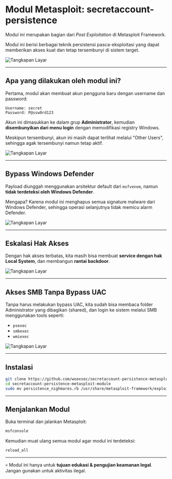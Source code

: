 
# Modul Metasploit: secretaccount-persistence

Modul ini merupakan bagian dari *Post Exploitation* di Metasploit Framework.

Modul ini berisi berbagai teknik persistensi pasca-eksploitasi yang dapat memberikan akses kuat dan tetap tersembunyi di sistem target.

![Tangkapan Layar](https://github.com/wooxsec/secretaccount-persistence-metasploit-module/blob/main/1.png)

---

## Apa yang dilakukan oleh modul ini?

Pertama, modul akan membuat akun pengguna baru dengan username dan password:

```
Username: secret  
Password: P@ssw0rd123
```

Akun ini dimasukkan ke dalam grup **Administrator**, kemudian **disembunyikan dari menu login** dengan memodifikasi registry Windows.

Meskipun tersembunyi, akun ini masih dapat terlihat melalui "Other Users", sehingga agak tersembunyi namun tetap aktif.

![Tangkapan Layar](https://github.com/wooxsec/secretaccount-persistence-metasploit-module/blob/main/2.png)

---

## Bypass Windows Defender

Payload diunggah menggunakan arsitektur default dari `msfvenom`, namun **tidak terdeteksi oleh Windows Defender**.

Mengapa? Karena modul ini menghapus semua signature malware dari Windows Defender, sehingga operasi selanjutnya tidak memicu alarm Defender.

![Tangkapan Layar](https://github.com/wooxsec/secretaccount-persistence-metasploit-module/blob/main/3.png)

---

## Eskalasi Hak Akses

Dengan hak akses terbatas, kita masih bisa membuat **service dengan hak Local System**, dan membangun **rantai backdoor**.

![Tangkapan Layar](https://github.com/wooxsec/secretaccount-persistence-metasploit-module/blob/main/4.png)

---

## Akses SMB Tanpa Bypass UAC

Tanpa harus melakukan bypass UAC, kita sudah bisa membaca folder Administrator yang dibagikan (shared), dan login ke sistem melalui SMB menggunakan tools seperti:

- `psexec`
- `smbexec`
- `wmiexec`

![Tangkapan Layar](https://github.com/wooxsec/secretaccount-persistence-metasploit-module/blob/main/5.png)

---

## Instalasi

```bash
git clone https://github.com/wooxsec/secretaccount-persistence-metasploit-module
cd secretaccount-persistence-metasploit-module
sudo mv persistence_nighmares.rb /usr/share/metasploit-framework/exploits/windows/local/
```

---

## Menjalankan Modul

Buka terminal dan jalankan Metasploit:

```bash
msfconsole
```

Kemudian muat ulang semua modul agar modul ini terdeteksi:

```bash
reload_all
```

---

💀 Modul ini hanya untuk **tujuan edukasi & pengujian keamanan legal**. Jangan gunakan untuk aktivitas ilegal.

